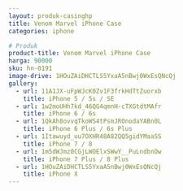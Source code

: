```yaml
---
layout: produk-casinghp
title: Venom Marvel iPhone Case
categories: iphone

# Produk
product-title: Venom Marvel iPhone Case
harga: 90000
sku: hn-0191
image-drive: 1HOuZAiDHCTLS5YxaA5nBwj0WxEsQNcQj
gallery:
  - url: 11A1JX-uFpWJcK0Zv1F3frkHdTtZuorxb
    title: iPhone 5 / 5s / SE
  - url: 1w2moUHh7kd_46QG4qmnH-cTXGtdtMAfr
    title: iPhone 6 / 6s
  - url: 1QkAh8ovvqTkoWS4tPsmJROnodaYABn0L
    title: iPhone 6 Plus / 6s Plus
  - url: 1Itawuyd_uu7OXHR48A82QQ5gidYMaaSS
    title: iPhone 7 / 8
  - url: 1m5dWJmz0CGjLWOElxSWwY__PuLndbnOw
    title: iPhone 7 Plus / 8 Plus
  - url: 1HOuZAiDHCTLS5YxaA5nBwj0WxEsQNcQj
    title: iPhone X
---
```

